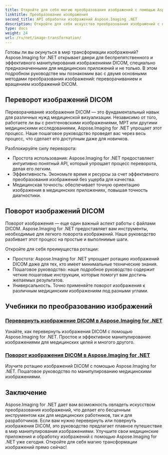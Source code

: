 ```yaml
---
title: Откройте для себя магию преобразования изображений с помощью Aspose.Imaging .NET
linktitle: Преобразование изображения
second_title: API обработки изображений Aspose.Imaging .NET
description: Откройте для себя искусство преобразования изображений с помощью Aspose.Imaging for .NET. Научитесь легко переворачивать и поворачивать изображения DICOM для медицинских целей и многого другого.
type: docs
weight: 24
url: /ru/net/image-transformation/
---
```


Готовы ли вы окунуться в мир трансформации изображений? Aspose.Imaging for .NET открывает двери для беспрепятственного и эффективного манипулирования изображениями DICOM, специально предназначенными для медицинских приложений и не только. В этом подробном руководстве мы познакомим вас с двумя основными методами преобразования изображений: переворачиванием и вращением изображений DICOM. 

## Переворот изображений DICOM

Переворачивание изображения DICOM — это фундаментальный навык для различных нужд медицинской визуализации. Независимо от того, работаете ли вы с рентгеновскими изображениями, МРТ или другими медицинскими исследованиями, Aspose.Imaging for .NET упрощает этот процесс. Наше пошаговое руководство проведет вас через весь процесс, что сделает его доступным даже для новичков.

Разблокируйте силу переворота:
- Простота использования: Aspose.Imaging for .NET предоставляет интуитивно понятный API, который упрощает процесс переворота, делая его легким.
- Эффективность. Экономьте время и ресурсы за счет эффективного преобразования изображений без ущерба для качества.
- Медицинская точность: обеспечивает точную ориентацию изображения в медицинских приложениях, повышая точность диагностики.

## Поворот изображений DICOM

Поворот изображения — еще один важный аспект работы с файлами DICOM. Aspose.Imaging for .NET предоставляет вам инструменты, необходимые для легкого поворота изображений. Наше руководство разбивает этот процесс на простые и выполнимые шаги.

Откройте для себя преимущества ротации:
- Простота: Aspose.Imaging for .NET упрощает ротацию изображений DICOM даже для тех, кто имеет минимальные технические знания.
- Пошаговое руководство: наше подробное руководство содержит четкие пошаговые инструкции, которые помогут вам достичь желаемых результатов.
- Универсальность. Точно применяйте поворот изображения к различным медицинским изображениям под разными углами.

## Учебники по преобразованию изображений
### [Перевернуть изображение DICOM в Aspose.Imaging for .NET](./flip-dicom-image/)
Узнайте, как перевернуть изображения DICOM с помощью Aspose.Imaging for .NET. Простое и эффективное манипулирование изображениями для медицинских целей и многого другого.
### [Поворот изображения DICOM в Aspose.Imaging for .NET](./rotate-dicom-image/)
Изучите ротацию изображений DICOM с помощью Aspose.Imaging for .NET. Пошаговое руководство по манипулированию медицинскими изображениями.

## Заключение

Aspose.Imaging for .NET дает вам возможность овладеть искусством преобразования изображений, что делает его бесценным инструментом как для медицинских работников, так и для разработчиков. Если вам нужно перевернуть или повернуть изображения DICOM, это руководство предлагает плавное путешествие в мир манипулирования изображениями. Улучшите свои медицинские приложения и обработку изображений с помощью Aspose.Imaging for .NET уже сегодня. Откройте для себя магию трансформации изображений прямо сейчас!